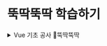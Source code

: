 # 뚝딱뚝딱 학습하기


<details markdown="1">
<summary>Vue 기초 공사  🔨뚝딱뚝딱</summary>


## Hello World ✋

#### 1. 헬로월드 [📄](./vue/hello%20world/helloworld.md)

&nbsp;

## Basic 🎵

#### 1. 싱글 파일 컴포넌트 [📄](./vue/basic/싱글%20파일%20컴포넌트.md)

#### 2. 디렉티브 [📄](./vue/basic/디렉티브.md)

#### 3. computed, watch [📄](./vue/basic/computed,watch.md)

#### 4. 이벤트 핸들링 [📄](./vue/basic/이벤트%20핸들링.md)

#### 5. 라이프 사이클 [📄](./vue/basic/라이프사이클.md)

#### 6. 부모 자식 간 라이프 사이클 순서 [📄](./vue/basic/부모%20자식%20간%20라이프%20사이클%20순서.md)

&nbsp;

## Component ◼️◻️◼️◻️

#### 1. 전역 컴포넌트와 지역 컴포넌트 [📄](./vue/component/전역%20컴포넌트와%20지역%20컴포넌트.md)

#### 2. 부모 -> 자식 컴포넌트 데이터 전송 [📄](./vue/component/부모-자식%20컴포넌트%20데이터%20전송.md)

#### 3. 자식 -> 부모 컴포넌트 이벤트 전송 [📄](./vue/component/자식-부모%20컴포넌트%20이벤트%20전송.md)

#### 4. 관계 없는 컴포넌트 간 통신 [📄](./vue/component/관계%20없는%20컴포넌트%20간%20통신.md)

&nbsp;

## Router 🔀

#### 1. 정적 라우팅 [📄](./vue/router/정적%20라우팅.md)

#### 2. 동적 라우팅 [📄](./vue/router/동적%20라우팅.md)

#### 3. 네스티드 라우팅 (정적) [📄](./vue/router/네스티드%20라우팅%20(정적).md)

#### 4. 네스티드 라우팅 (동적) [📄](./vue/router/네스티드%20라우팅%20(동적).md)

#### 5. URL 해시(#) 제거 [📄](./vue/router/URL%20해시%20제거.md)

&nbsp;

## HTTP 통신 📡

#### 1. Axios [📄](./vue/http/axios.md)

&nbsp;

## Vuex

#### 1. Vuex [📄](./vue/vuex/vuex.md)

#### 2. 헬퍼 함수 [📄](./vue/vuex/helper%20function.md)

&nbsp;

## Project

#### 1. Vue CLI [📄](./vue/project/vue%20cli.md)

&nbsp;

## TypeScript

#### 1. 프로젝트 생성 [📄](./vue/typescript/프로젝트%20생성.md)
#### 2. @Component [📄](./vue/typescript/@Component.md)
#### 3. @Emit [📄](./vue/typescript/@Emit.md)
#### 4. @Prop [📄](./vue/typescript/@Prop.md)
#### 5. @Watch [📄](./vue/typescript/@Watch.md)

&nbsp;

## Deploy

#### 1. Express [📄](./vue/deploy/express.md)

&nbsp;

## Etc

#### 1. Modal

</details>

